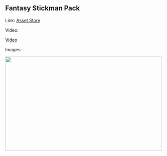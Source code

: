 ## Fantasy Stickman Pack

Link: [Asset Store](https://assetstore.unity.com/packages/3d/characters/fantasy-stickman-pack-194654#description)

Video:

[Video](https://assetstore.unity.com/packages/3d/characters/fantasy-stickman-pack-194654#description)

Images:

<img src="https://assetstorev1-prd-cdn.unity3d.com/key-image/896f50a5-3978-4313-9d68-495c9d9756da.webp" width="500" height="300">
